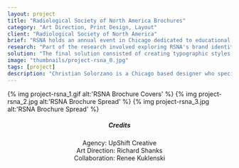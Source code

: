 ```yaml
---
layout: project
title: "Radiological Society of North America Brochures"
category: "Art Direction, Print Design, Layout"
client: "Radiological Society of North America"
brief: "RSNA holds an annual event in Chicago dedicated to educational courses and presentations. In 2016, RSNA asked UpShift Creative to create and design a series of brochures for their various subjects. "
research: "Part of the research involved exploring RSNA's brand identity and incorporating elements into the brochures. Certain informational elements were required to be on the cover so exploring typographic options was one of the first steps. In addition, numerous brochure spread concepts were also created. Because the majority of the brochures are very text-heavy; hierarchy and typography became fundamental elements that required strong attention to detail."
solution: "The final solution consisted of creating typographic styles that remain consistent throughout all the brochures. This project required us to use various font families to differentiate information. Certain elements are bold, some are larger and some are smaller. All design decisions were created for an optimal reading experience and ease of use. Each brochure uses a distinct color unique to its particular subject."
image: "thumbnails/project-rsna_0.jpg"
tags: [project]
description: "Christian Solorzano is a Chicago based designer who specializes in creating identities, design systems, interfaces, and thoughtful ideas for diverse audiences."
---
```


{% img project-rsna_1.gif alt:'RSNA Brochure Covers' %}
{% img project-rsna_2.jpg alt:'RSNA Brochure Spread' %}
{% img project-rsna_3.jpg alt:'RSNA Brochure Spread' %}


<center>
<div class="credits">
<h5>Credits</h5>
<h7>Agency: UpShift Creative <br> Art Direction: Richard Shanks <br> Collaboration: Renee Kuklenski <br> </h7>
</div>